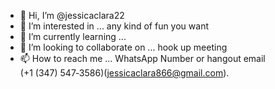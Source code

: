 - 👋 Hi, I’m @jessicaclara22
- 👀 I’m interested in ... any kind of fun you want 
- 🌱 I’m currently learning ...
- 💞️ I’m looking to collaborate on ... hook up meeting 
- 📫 How to reach me ... WhatsApp Number or hangout email (‪+1 (347) 547‑3586‬)‬(jessicaclara866@gmail.com).

<!---
jessicaclara22/jessicaclara22 is a ✨ special ✨ repository because its `README.md` (this file) appears on your GitHub profile.
You can click the Preview link to take a look at your changes.
--->
